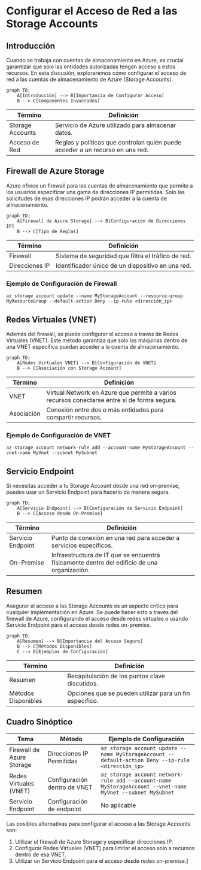 # Configurar el Acceso de Red a las Storage Accounts

## Introducción

Cuando se trabaja con cuentas de almacenamiento en Azure, es crucial garantizar que solo las entidades autorizadas tengan acceso a estos recursos. En esta discusión, exploraremos cómo configurar el acceso de red a las cuentas de almacenamiento de Azure (Storage Accounts).

```mermaid
graph TD;
    A[Introducción] --> B[Importancia de Configurar Acceso]
    B --> C[Componentes Invucrados]
```

| Término | Definición |
| ------- | ---------- |
| Storage Accounts | Servicio de Azure utilizado para almacenar datos. |
| Acceso de Red | Reglas y políticas que controlan quién puede acceder a un recurso en una red. |

## Firewall de Azure Storage

Azure ofrece un firewall para las cuentas de almacenamiento que permite a los usuarios especificar una gama de direcciones IP permitidas. Solo las solicitudes de esas direcciones IP podrán acceder a la cuenta de almacenamiento.

```mermaid
graph TD;
    A[Firewall de Azure Storage] --> B[Configuración de Direcciones IP]
    B --> C[Tipo de Reglas]
```

| Término | Definición |
| ------- | ---------- |
| Firewall | Sistema de seguridad que filtra el tráfico de red. |
| Direcciones IP | Identificador único de un dispositivo en una red. |

### Ejemplo de Configuración de Firewall

```azurecli
az storage account update --name MyStorageAccount --resource-group MyResourceGroup --default-action Deny --ip-rule <dirección_ip>
```

## Redes Virtuales (VNET)

Además del firewall, se puede configurar el acceso a través de Redes Virtuales (VNET). Este método garantiza que solo las máquinas dentro de una VNET específica puedan acceder a la cuenta de almacenamiento.

```mermaid
graph TD;
    A[Redes Virtuales VNET] --> B[Configuración de VNET]
    B --> C[Asociación con Storage Account]
```

| Término | Definición |
| ------- | ---------- |
| VNET | Virtual Network en Azure que permite a varios recursos conectarse entre sí de forma segura. |
| Asociación | Conexión entre dos o más entidades para compartir recursos. |

### Ejemplo de Configuración de VNET

```azurecli
az storage account network-rule add --account-name MyStorageAccount --vnet-name MyVnet --subnet MySubnet
```

## Servicio Endpoint

Si necesitas acceder a tu Storage Account desde una red on-premise, puedes usar un Servicio Endpoint para hacerlo de manera segura.

```mermaid
graph TD;
    A[Servicio Endpoint] --> B[Configuración de Servicio Endpoint]
    B --> C[Acceso desde On-Premise]
```

| Término | Definición |
| ------- | ---------- |
| Servicio Endpoint | Punto de conexión en una red para acceder a servicios específicos. |
| On-Premise | Infraestructura de IT que se encuentra físicamente dentro del edificio de una organización. |

## Resumen

Asegurar el acceso a las Storage Accounts es un aspecto crítico para cualquier implementación en Azure. Se puede hacer esto a través del firewall de Azure, configurando el acceso desde redes virtuales o usando Servicio Endpoint para el acceso desde redes on-premise.

```mermaid
graph TD;
    A[Resumen] --> B[Importancia del Acceso Seguro]
    B --> C[Métodos Disponibles]
    C --> D[Ejemplos de Configuración]
```

| Término | Definición |
| ------- | ---------- |
| Resumen | Recapitulación de los puntos clave discutidos. |
| Métodos Disponibles | Opciones que se pueden utilizar para un fin específico. |

## Cuadro Sinóptico

| Tema | Método | Ejemplo de Configuración |
| ---- | ------ | ------------------------ |
| Firewall de Azure Storage | Direcciones IP Permitidas | `az storage account update --name MyStorageAccount --default-action Deny --ip-rule <dirección_ip>` |
| Redes Virtuales (VNET) | Configuración dentro de VNET | `az storage account network-rule add --account-name MyStorageAccount --vnet-name MyVnet --subnet MySubnet` |
| Servicio Endpoint | Configuración de endpoint | No aplicable |

Las posibles alternativas para configurar el acceso a las Storage Accounts son:

1. Utilizar el firewall de Azure Storage y especificar direcciones IP.
2. Configurar Redes Virtuales (VNET) para limitar el acceso solo a recursos dentro de esa VNET.
3. Utilizar un Servicio Endpoint para el acceso desde redes on-premise.]